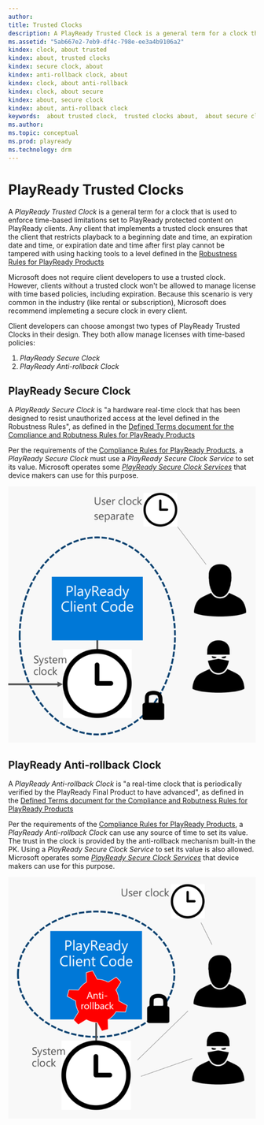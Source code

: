 ```yaml
---
author:
title: Trusted Clocks
description: A PlayReady Trusted Clock is a general term for a clock that is used to enforce time-based limitations set to PlayReady protected content on PlayReady clients.
ms.assetid: "5ab667e2-7eb9-df4c-798e-ee3a4b9106a2"
kindex: clock, about trusted
kindex: about, trusted clocks
kindex: secure clock, about
kindex: anti-rollback clock, about
kindex: clock, about anti-rollback
kindex: clock, about secure
kindex: about, secure clock
kindex: about, anti-rollback clock
keywords:  about trusted clock,  trusted clocks about,  about secure clock,  about anti-rollback clock,  about anti-rollback clock,  about secure clock,  secure clock about,  anti-rollback clock about
ms.author:
ms.topic: conceptual
ms.prod: playready
ms.technology: drm
---
```



# PlayReady Trusted Clocks


A *PlayReady Trusted Clock* is a general term for a clock that is used to enforce time-based limitations set to PlayReady protected content on PlayReady clients. Any client that implements a trusted clock ensures that the client that restricts playback to a beginning date and time, an expiration date and time, or expiration date and time after first play cannot be tampered with using hacking tools to a level defined in the [Robustness Rules for PlayReady Products](https://www.microsoft.com/playready/licensing/compliance/)

Microsoft does not require client developers to use a trusted clock. However, clients without a trusted clock won't be allowed to manage license with time based policies, including expiration. Because this scenario is very common in the industry (like rental or subscription), Microsoft does recommend implemeting a secure clock in every client.

Client developers can choose amongst two types of PlayReady Trusted Clocks in their design. They both allow manage licenses with time-based policies:
1. *PlayReady Secure Clock*
2. *PlayReady Anti-rollback Clock*


## PlayReady Secure Clock
A *PlayReady Secure Clock* is "a hardware real-time clock that has been designed to resist unauthorized access at the level defined in the Robustness Rules", as defined in the [Defined Terms document for the Compliance and Robutness Rules for PlayReady Products](https://www.microsoft.com/playready/licensing/compliance/)

Per the requirements of the [Compliance Rules for PlayReady Products](https://www.microsoft.com/playready/licensing/compliance/), a *PlayReady Secure Clock* must use a *PlayReady Secure Clock Service* to set its value. Microsoft operates some [*PlayReady Secure Clock Services*](secureclockservices.md) that device makers can use for this purpose.

![PlayReady Secure Clock](../images/secure_clock.png)


## PlayReady Anti-rollback Clock
A *PlayReady Anti-rollback Clock* is "a real-time clock that is periodically verified by the PlayReady Final Product to have advanced", as defined in the [Defined Terms document for the Compliance and Robutness Rules for PlayReady Products](https://www.microsoft.com/playready/licensing/compliance/)

Per the requirements of the [Compliance Rules for PlayReady Products](https://www.microsoft.com/playready/licensing/compliance/), a *PlayReady Anti-rollback Clock* can use any source of time to set its value. The trust in the clock is provided by the anti-rollback mechanism built-in the PK. Using a *PlayReady Secure Clock Service* to set its value is also allowed. Microsoft operates some [*PlayReady Secure Clock Services*](secureclockservices.md) that device makers can use for this purpose.

![PlayReady Anti-rollback Clock](../images/anti_rollback_clock.png)
